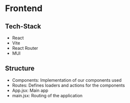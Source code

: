 # Frontend

## Tech-Stack
 - React
 - Vite
 - React Router
 - MUI 

## Structure 
  
- Components: Implementation of our components used 
- Routes: Defines loaders and actions for the components
- App.jsx: Main app
- main.jsx: Routing of the application

